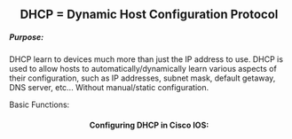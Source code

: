 <h2 align="center">DHCP = Dynamic Host Configuration Protocol</h2>

<h5>Purpose:</h5>

DHCP learn to devices much more than just the IP address to use.
DHCP is used to allow hosts to automatically/dynamically learn various aspects
of their configuration, such as IP addresses, subnet mask, default getaway,
DNS server, etc... Without manual/static configuration.






Basic Functions:




<h4 align="center">Configuring DHCP in Cisco IOS: </h4>
